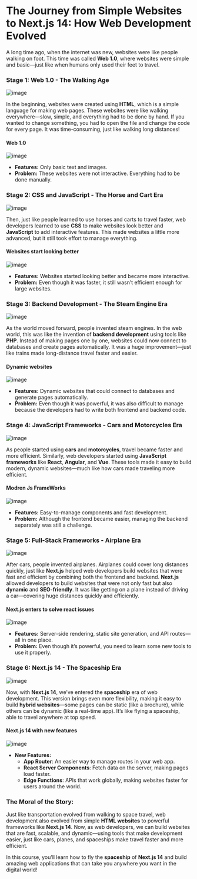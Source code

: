 # The Journey from Simple Websites to Next.js 14: How Web Development Evolved

A long time ago, when the internet was new, websites were like people walking on foot. This time was called **Web 1.0**, where websites were simple and basic—just like when humans only used their feet to travel.


### **Stage 1: Web 1.0 - The Walking Age**
![image](https://github.com/user-attachments/assets/ff229e37-154d-4f14-9d29-bdae8e583286)

In the beginning, websites were created using **HTML**, which is a simple language for making web pages. These websites were like walking everywhere—slow, simple, and everything had to be done by hand. If you wanted to change something, you had to open the file and change the code for every page. It was time-consuming, just like walking long distances!

#### Web 1.0
![image](https://github.com/user-attachments/assets/a246093b-16a9-4dca-9974-b1966098032c)

- **Features:** Only basic text and images.
- **Problem:** These websites were not interactive. Everything had to be done manually.



### **Stage 2: CSS and JavaScript - The Horse and Cart Era**
![image](https://github.com/user-attachments/assets/06d94a59-cdf0-42dc-8672-d4b08946257b)




Then, just like people learned to use horses and carts to travel faster, web developers learned to use **CSS** to make websites look better and **JavaScript** to add interactive features. This made websites a little more advanced, but it still took effort to manage everything.

#### Websites start looking better
![image](https://github.com/user-attachments/assets/2a0df598-1932-4ba3-972d-e7bef8d2a979)

- **Features:** Websites started looking better and became more interactive.
- **Problem:** Even though it was faster, it still wasn’t efficient enough for large websites.



### **Stage 3: Backend Development - The Steam Engine Era**
![image](https://github.com/user-attachments/assets/8f464280-af6e-4834-8631-feeb3c57fd9e)


As the world moved forward, people invented steam engines. In the web world, this was like the invention of **backend development** using tools like **PHP**. Instead of making pages one by one, websites could now connect to databases and create pages automatically. It was a huge improvement—just like trains made long-distance travel faster and easier.

#### Dynamic websites
![image](https://github.com/user-attachments/assets/24480e7f-9887-401f-bbae-83a19323839a)

- **Features:** Dynamic websites that could connect to databases and generate pages automatically.
- **Problem:** Even though it was powerful, it was also difficult to manage because the developers had to write both frontend and backend code.


### **Stage 4: JavaScript Frameworks - Cars and Motorcycles Era**
![image](https://github.com/user-attachments/assets/567cddd3-30e4-4086-a5d5-381158b4fc1e)


As people started using **cars** and **motorcycles**, travel became faster and more efficient. Similarly, web developers started using **JavaScript frameworks** like **React**, **Angular**, and **Vue**. These tools made it easy to build modern, dynamic websites—much like how cars made traveling more efficient.

#### Modren Js FrameWorks
![image](https://github.com/user-attachments/assets/7089640a-df0b-4453-8036-bca32e6c9406)

- **Features:** Easy-to-manage components and fast development.
- **Problem:** Although the frontend became easier, managing the backend separately was still a challenge.



### **Stage 5: Full-Stack Frameworks - Airplane Era**
![image](https://github.com/user-attachments/assets/dce6e0ef-3544-4aa6-9af8-5cdf1cfc714f)


After cars, people invented airplanes. Airplanes could cover long distances quickly, just like **Next.js** helped web developers build websites that were fast and efficient by combining both the frontend and backend.
**Next.js** allowed developers to build websites that were not only fast but also **dynamic** and **SEO-friendly**. It was like getting on a plane instead of driving a car—covering huge distances quickly and efficiently.

#### Next.js enters to solve react issues
![image](https://github.com/user-attachments/assets/92cb9c38-eb45-4b5c-a55d-caf58d605d52)

- **Features:** Server-side rendering, static site generation, and API routes—all in one place.
- **Problem:** Even though it’s powerful, you need to learn some new tools to use it properly.



### **Stage 6: Next.js 14 - The Spaceship Era**
![image](https://github.com/user-attachments/assets/c2f649bb-9e9c-4107-a5b5-deb3e95ba17a)



Now, with **Next.js 14**, we’ve entered the **spaceship** era of web development. This version brings even more flexibility, making it easy to build **hybrid websites**—some pages can be static (like a brochure), while others can be dynamic (like a real-time app). It’s like flying a spaceship, able to travel anywhere at top speed.

#### Next.js 14 with new features 
![image](https://github.com/user-attachments/assets/91e9f6ed-c26a-446f-8893-b5c959a34264)

- **New Features:** 
  - **App Router**: An easier way to manage routes in your web app.
  - **React Server Components**: Fetch data on the server, making pages load faster.
  - **Edge Functions**: APIs that work globally, making websites faster for users around the world.



### **The Moral of the Story:**

Just like transportation evolved from walking to space travel, web development also evolved from simple **HTML websites** to powerful frameworks like **Next.js 14**. Now, as web developers, we can build websites that are fast, scalable, and dynamic—using tools that make development easier, just like cars, planes, and spaceships make travel faster and more efficient.

In this course, you’ll learn how to fly the **spaceship** of **Next.js 14** and build amazing web applications that can take you anywhere you want in the digital world!

